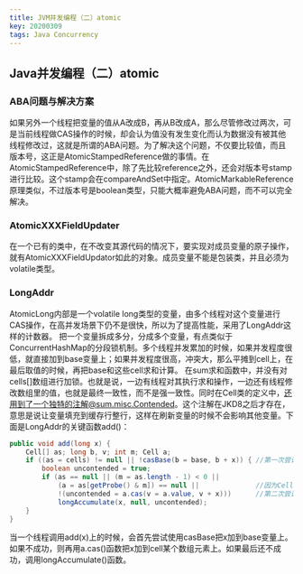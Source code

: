 ```yaml
---
title: JVM并发编程（二）atomic
key: 20200309
tags: Java Concurrency
---
```


## Java并发编程（二）atomic

### ABA问题与解决方案

如果另外一个线程把变量的值从A改成B，再从B改成A，那么尽管修改过两次，可是当前线程做CAS操作的时候，却会认为值没有发生变化而认为数据没有被其他线程修改过，这就是所谓的ABA问题。为了解决这个问题，不仅要比较值，而且版本号，这正是AtomicStampedReference做的事情。在AtomicStampedReference中，除了先比较reference之外，还会对版本号stamp进行比较。这个stamp会在compareAndSet中指定。AtomicMarkableReference原理类似，不过版本号是boolean类型，只能大概率避免ABA问题，而不可以完全解决。

### AtomicXXXFieldUpdater

在一个已有的类中，在不改变其源代码的情况下，要实现对成员变量的原子操作，就有AtomicXXXFieldUpdator如此的对象。成员变量不能是包装类，并且必须为volatile类型。

### LongAddr

AtomicLong内部是一个volatile long类型的变量，由多个线程对这个变量进行CAS操作，在高并发场景下仍不是很快，所以为了提高性能，采用了LongAddr这样的计数器。
把一个变量拆成多分，分成多个变量，有点类似于ConcurrentHashMap的分段锁机制。多个线程并发累加的时候，如果并发程度很低，就直接加到base变量上；如果并发程度很高，冲突大，那么平摊到cell上，在最后取值的时候，再把base和这些cell求和计算。
在sum求和函数中，并没有对cells[]数组进行加锁。也就是说，一边有线程对其执行求和操作，一边还有线程修改数组里的值，也就是最终一致性，而不是强一致性。同时在Cell类的定义中，还用到了一个独特的注解@sum.misc.Contended。这个注解在JKD8之后才存在，意思是说让变量填充到缓存行整行，这样在刷新变量的时候不会影响其他变量。下面是LongAddr的关键函数add()：

```java
public void add(long x) {
    Cell[] as; long b, v; int m; Cell a;
    if ((as = cells) != null || !casBase(b = base, b + x)) { //第一次尝试
        boolean uncontended = true;
        if (as == null || (m = as.length - 1) < 0 ||
            (a = as[getProbe() & m]) == null ||              //因为Cell数组大小始终是2的整数次方，而且在运行中会不断扩容，所以
            !(uncontended = a.cas(v = a.value, v + x)))      //第二次尝试
            longAccumulate(x, null, uncontended);
    }
}
```

当一个线程调用add(x)上的时候，会首先尝试使用casBase把x加到base变量上。如果不成功，则再用a.cas()函数把x加到cell某个数组元素上。如果最后还不成功，调用longAccumulate()函数。
